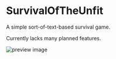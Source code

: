 # SurvivalOfTheUnfit

A simple sort-of-text-based survival game.

Currently lacks many planned features.

![preview image](https://i.imgur.com/zaoULjy.png)
